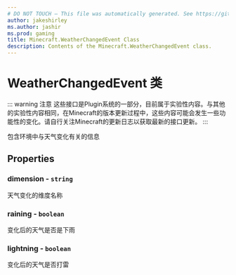 ```yaml
---
# DO NOT TOUCH — This file was automatically generated. See https://github.com/Mojang/MinecraftScriptingApiDocsGenerator to modify descriptions, examples, etc.
author: jakeshirley
ms.author: jashir
ms.prod: gaming
title: Minecraft.WeatherChangedEvent Class
description: Contents of the Minecraft.WeatherChangedEvent class.
---
```

# WeatherChangedEvent 类
::: warning 注意
这些接口是Plugin系统的一部分，目前属于实验性内容。与其他的实验性内容相同，在Minecraft的版本更新过程中，这些内容可能会发生一些功能性的变化。请自行关注Minecraft的更新日志以获取最新的接口更新。
:::
<!-- Contains information related to changes in weather in the environment. -->
包含环境中与天气变化有关的信息

## Properties
### **dimension** - `string`
<!-- Dimension in which the weather has changed. -->
天气变化的维度名称

### **raining** - `boolean`
<!-- Whether it is raining after the change in weather. -->
变化后的天气是否是下雨


### **lightning** - `boolean`
<!-- Whether it is lightning after the change in weather. -->
变化后的天气是否打雷